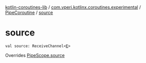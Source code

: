 [kotlin-coroutines-lib](../../index.md) / [com.vperi.kotlinx.coroutines.experimental](../index.md) / [PipeCoroutine](index.md) / [source](./source.md)

# source

`val source: ReceiveChannel<`[`E`](index.md#E)`>`

Overrides [PipeScope.source](../-pipe-scope/source.md)

